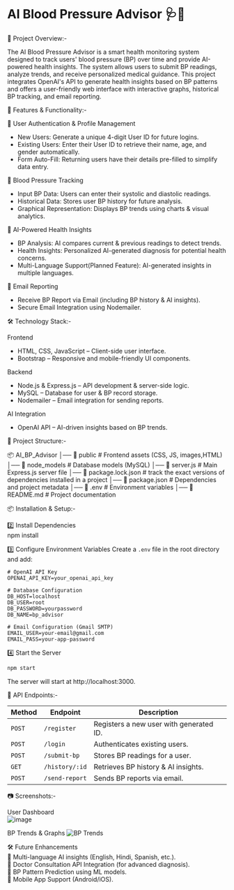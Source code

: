 # AI Blood Pressure Advisor 🩺🤖  

📌 Project Overview:-

The AI Blood Pressure Advisor is a smart health monitoring system designed to track users' blood pressure (BP) over time and provide AI-powered health insights. 
The system allows users to submit BP readings, analyze trends, and receive personalized medical guidance.  This project integrates OpenAI's API to generate health insights based
on BP patterns and offers a user-friendly web interface with interactive graphs, historical BP tracking, and email reporting.  

🚀 Features & Functionality:-  

🔹 User Authentication & Profile Management
- New Users: Generate a unique 4-digit User ID for future logins.  
- Existing Users: Enter their User ID to retrieve their name, age, and gender automatically.  
- Form Auto-Fill: Returning users have their details pre-filled to simplify data entry.  

🔹 Blood Pressure Tracking 
- Input BP Data: Users can enter their systolic and diastolic readings.  
- Historical Data: Stores user BP history for future analysis.  
- Graphical Representation: Displays BP trends using charts & visual analytics.  

🔹 AI-Powered Health Insights
- BP Analysis: AI compares current & previous readings to detect trends.  
- Health Insights: Personalized AI-generated diagnosis for potential health concerns.  
- Multi-Language Support(Planned Feature): AI-generated insights in multiple languages.  

🔹 Email Reporting
- Receive BP Report via Email (including BP history & AI insights).  
- Secure Email Integration using Nodemailer.  



🛠️ Technology Stack:-

Frontend 
- HTML, CSS, JavaScript – Client-side user interface.  
- Bootstrap – Responsive and mobile-friendly UI components.  

Backend  
- Node.js & Express.js – API development & server-side logic.  
- MySQL – Database for user & BP record storage.  
- Nodemailer – Email integration for sending reports.  

AI Integration 
- OpenAI API – AI-driven insights based on BP trends.  



📂 Project Structure:-


📦 AI_BP_Advisor
│── 📁 public             # Frontend assets (CSS, JS, images,HTML)
│── 📁 node_models        # Database models (MySQL)
│── 📄 server.js          # Main Express.js server file
│── 📄 package.lock.json  # track the exact versions of dependencies installed in a project
│── 📄 package.json       # Dependencies and project metadata
│── 📄 .env               # Environment variables
│── 📄 README.md          # Project documentation


📦 Installation & Setup:-


2️⃣ Install Dependencies  
npm install


3️⃣ Configure Environment Variables 
Create a `.env` file in the root directory and add:  

```
# OpenAI API Key
OPENAI_API_KEY=your_openai_api_key

# Database Configuration
DB_HOST=localhost
DB_USER=root
DB_PASSWORD=yourpassword
DB_NAME=bp_advisor

# Email Configuration (Gmail SMTP)
EMAIL_USER=your-email@gmail.com
EMAIL_PASS=your-app-password
```

4️⃣ Start the Server 
```sh
npm start
```
The server will start at http://localhost:3000.  



🔗 API Endpoints:-  

| Method | Endpoint       | Description |
|--------|---------------|-------------|
| `POST` | `/register`   | Registers a new user with generated ID. |
| `POST` | `/login`      | Authenticates existing users. |
| `POST` | `/submit-bp`  | Stores BP readings for a user. |
| `GET`  | `/history/:id` | Retrieves BP history & AI insights. |
| `POST` | `/send-report` | Sends BP reports via email. |



📷 Screenshots:-

User Dashboard  
![image](https://github.com/user-attachments/assets/f8414c21-6118-405a-92fe-2c94835a87e7)

BP Trends & Graphs
![BP Trends](https://via.placeholder.com/800x400)  


🛠️ Future Enhancements  
🔹 Multi-language AI insights (English, Hindi, Spanish, etc.).  
🔹 Doctor Consultation API Integration (for advanced diagnosis).  
🔹 BP Pattern Prediction using ML models.  
🔹 Mobile App Support (Android/iOS).  
